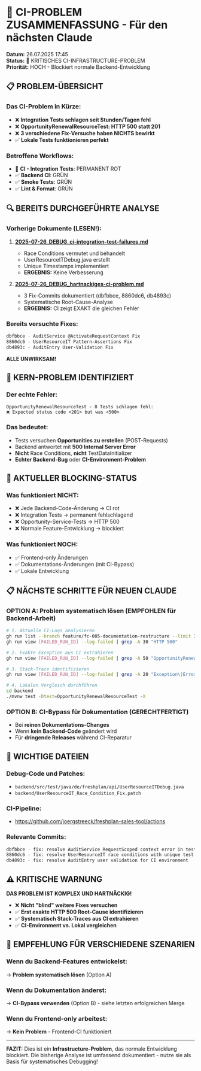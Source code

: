 # 🚨 CI-PROBLEM ZUSAMMENFASSUNG - Für den nächsten Claude

**Datum:** 26.07.2025 17:45  
**Status:** 🔴 KRITISCHES CI-INFRASTRUCTURE-PROBLEM  
**Priorität:** HOCH - Blockiert normale Backend-Entwicklung

## 📋 PROBLEM-ÜBERSICHT

### Das CI-Problem in Kürze:
- ❌ **Integration Tests schlagen seit Stunden/Tagen fehl**
- ❌ **OpportunityRenewalResourceTest: HTTP 500 statt 201**
- ❌ **3 verschiedene Fix-Versuche haben NICHTS bewirkt**
- ✅ **Lokale Tests funktionieren perfekt**

### Betroffene Workflows:
- 🔴 **CI - Integration Tests**: PERMANENT ROT
- ✅ **Backend CI**: GRÜN
- ✅ **Smoke Tests**: GRÜN  
- ✅ **Lint & Format**: GRÜN

## 🔍 BEREITS DURCHGEFÜHRTE ANALYSE

### Vorherige Dokumente (LESEN!):
1. **[2025-07-26_DEBUG_ci-integration-test-failures.md](./2025-07-26_DEBUG_ci-integration-test-failures.md)**
   - Race Conditions vermutet und behandelt
   - UserResourceITDebug.java erstellt
   - Unique Timestamps implementiert
   - **ERGEBNIS:** Keine Verbesserung

2. **[2025-07-26_DEBUG_hartnackiges-ci-problem.md](./2025-07-26_DEBUG_hartnackiges-ci-problem.md)**
   - 3 Fix-Commits dokumentiert (dbfbbce, 8860dc6, db4893c)
   - Systematische Root-Cause-Analyse
   - **ERGEBNIS:** CI zeigt EXAKT die gleichen Fehler

### Bereits versuchte Fixes:
```bash
dbfbbce - AuditService @ActivateRequestContext Fix
8860dc6 - UserResourceIT Pattern-Assertions Fix  
db4893c - AuditEntry User-Validation Fix
```
**ALLE UNWIRKSAM!**

## 🎯 KERN-PROBLEM IDENTIFIZIERT

### Der echte Fehler:
```
OpportunityRenewalResourceTest - 8 Tests schlagen fehl:
❌ Expected status code <201> but was <500>
```

### Das bedeutet:
- Tests versuchen **Opportunities zu erstellen** (POST-Requests)
- Backend antwortet mit **500 Internal Server Error**
- **Nicht** Race Conditions, **nicht** TestDataInitializer
- **Echter Backend-Bug** oder **CI-Environment-Problem**

## 🚨 AKTUELLER BLOCKING-STATUS

### Was funktioniert NICHT:
- ❌ Jede Backend-Code-Änderung → CI rot
- ❌ Integration Tests → permanent fehlschlagend
- ❌ Opportunity-Service-Tests → HTTP 500
- ❌ Normale Feature-Entwicklung → blockiert

### Was funktioniert NOCH:
- ✅ Frontend-only Änderungen
- ✅ Dokumentations-Änderungen (mit CI-Bypass)
- ✅ Lokale Entwicklung

## 📋 NÄCHSTE SCHRITTE FÜR NEUEN CLAUDE

### OPTION A: Problem systematisch lösen (EMPFOHLEN für Backend-Arbeit)
```bash
# 1. Aktuelle CI-Logs analysieren
gh run list --branch feature/fc-005-documentation-restructure --limit 3
gh run view [FAILED_RUN_ID] --log-failed | grep -A 30 "HTTP 500"

# 2. Exakte Exception aus CI extrahieren
gh run view [FAILED_RUN_ID] --log-failed | grep -A 50 "OpportunityRenewalResourceTest"

# 3. Stack-Trace identifizieren
gh run view [FAILED_RUN_ID] --log-failed | grep -A 20 "Exception\|Error\|Caused by"

# 4. Lokalen Vergleich durchführen
cd backend
./mvnw test -Dtest=OpportunityRenewalResourceTest -X
```

### OPTION B: CI-Bypass für Dokumentation (GERECHTFERTIGT)
- Bei **reinen Dokumentations-Changes**
- Wenn **kein Backend-Code** geändert wird
- Für **dringende Releases** während CI-Reparatur

## 🔗 WICHTIGE DATEIEN

### Debug-Code und Patches:
- `backend/src/test/java/de/freshplan/api/UserResourceITDebug.java`
- `backend/UserResourceIT_Race_Condition_Fix.patch`

### CI-Pipeline:
- https://github.com/joergstreeck/freshplan-sales-tool/actions

### Relevante Commits:
```bash
dbfbbce - fix: resolve AuditService RequestScoped context error in tests
8860dc6 - fix: resolve UserResourceIT race conditions with unique test data  
db4893c - fix: resolve AuditEntry user validation for CI environment
```

## ⚠️ KRITISCHE WARNUNG

**DAS PROBLEM IST KOMPLEX UND HARTNÄCKIG!**

- ❌ **Nicht "blind" weitere Fixes versuchen**
- ✅ **Erst exakte HTTP 500 Root-Cause identifizieren**
- ✅ **Systematisch Stack-Traces aus CI extrahieren**
- ✅ **CI-Environment vs. Lokal vergleichen**

## 🎯 EMPFEHLUNG FÜR VERSCHIEDENE SZENARIEN

### Wenn du **Backend-Features** entwickelst:
→ **Problem systematisch lösen** (Option A)

### Wenn du **Dokumentation** änderst:
→ **CI-Bypass verwenden** (Option B) - siehe letzten erfolgreichen Merge

### Wenn du **Frontend-only** arbeitest:
→ **Kein Problem** - Frontend-CI funktioniert

---

**FAZIT:** Dies ist ein **Infrastructure-Problem**, das normale Entwicklung blockiert. Die bisherige Analyse ist umfassend dokumentiert - nutze sie als Basis für systematisches Debugging!